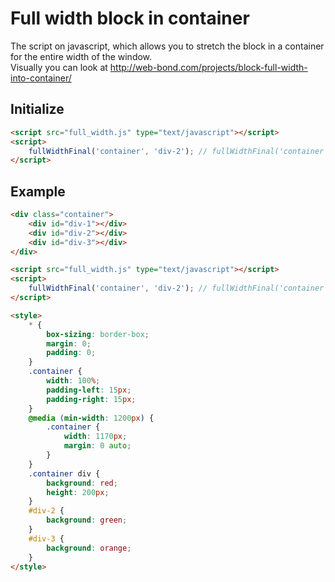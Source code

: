 Full width block in container
============
The script on javascript, which allows you to stretch the block in a container for the entire width of the window. 
<br>
Visually you can look at http://web-bond.com/projects/block-full-width-into-container/

Initialize
------------
```html
<script src="full_width.js" type="text/javascript"></script>
<script>
    fullWidthFinal('container', 'div-2'); // fullWidthFinal('container class', 'block id');
</script>
```

Example
-----------
```html
<div class="container">
    <div id="div-1"></div>
    <div id="div-2"></div>
    <div id="div-3"></div>
</div>

<script src="full_width.js" type="text/javascript"></script>
<script>
    fullWidthFinal('container', 'div-2'); // fullWidthFinal('container class', 'block id');
</script>

<style>
    * {
        box-sizing: border-box;
        margin: 0;
        padding: 0;
    }
    .container {
        width: 100%;
        padding-left: 15px;
        padding-right: 15px;
    }
    @media (min-width: 1200px) {
        .container {
            width: 1170px;
            margin: 0 auto;
        }
    }
    .container div {
        background: red;
        height: 200px;
    }
    #div-2 {
        background: green;
    }
    #div-3 {
        background: orange;
    }
</style>
```
